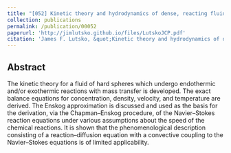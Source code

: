 ```yaml
---
title: "[052] Kinetic theory and hydrodynamics of dense, reacting fluids far from equilibrium"
collection: publications
permalink: /publication/00052
paperurl: 'http://jimlutsko.github.io/files/LutskoJCP.pdf'
citation: 'James F. Lutsko, &quot;Kinetic theory and hydrodynamics of dense, reacting fluids far from equilibrium&quot;, <i>J. of Chemical Physics</i>, <strong>120</strong>, 6325 (2004)'
---
```

Abstract
---
The kinetic theory for a fluid of hard spheres which undergo endothermic and/or exothermic reactions with mass transfer is developed. The exact balance equations for concentration, density, velocity, and temperature are derived. The Enskog approximation is discussed and used as the basis for the derivation, via the Chapman–Enskog procedure, of the Navier–Stokes reaction equations under various assumptions about the speed of the chemical reactions. It is shown that the phenomenological description consisting of a reaction–diffusion equation with a convective coupling to the Navier–Stokes equations is of limited applicability.
